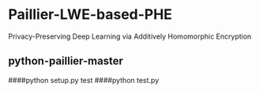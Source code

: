 # Paillier-LWE-based-PHE
Privacy-Preserving Deep Learning via Additively Homomorphic Encryption

## python-paillier-master
####python setup.py test
####python test.py
